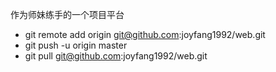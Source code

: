 ﻿作为师妹练手的一个项目平台

- git remote add origin git@github.com:joyfang1992/web.git
- git push -u origin master
- git pull git@github.com:joyfang1992/web.git
